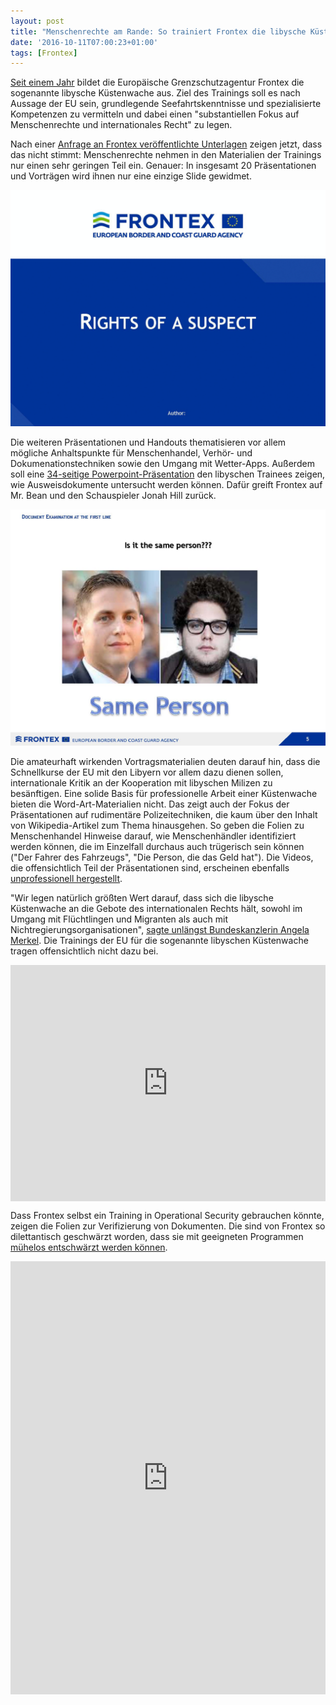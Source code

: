```yaml
---
layout: post
title: "Menschenrechte am Rande: So trainiert Frontex die libysche Küstenwache"
date: '2016-10-11T07:00:23+01:00'
tags: [Frontex]
---
```


<a href="https://www.proasyl.de/news/eu-training-fuer-libysche-kuestenwache-menschenrechte-ueber-bord/">Seit einem Jahr</a> bildet die Europäische Grenzschutzagentur Frontex die sogenannte libysche Küstenwache aus. Ziel des Trainings soll es nach Aussage der EU sein, grundlegende Seefahrtskenntnisse und spezialisierte Kompetenzen zu vermitteln und dabei einen "substantiellen Fokus auf Menschenrechte und internationales Recht" zu legen.

Nach einer <a href="https://www.asktheeu.org/en/request/training_materials#incoming-14581">Anfrage an Frontex veröffentlichte Unterlagen</a> zeigen jetzt, dass das nicht stimmt: Menschenrechte nehmen in den Materialien der Trainings nur einen sehr geringen Teil ein. Genauer: In insgesamt 20 Präsentationen und Vorträgen wird ihnen nur eine einzige Slide gewidmet.

<img src="/img/humanrights.gif">

Die weiteren Präsentationen und Handouts thematisieren vor allem mögliche Anhaltspunkte für Menschenhandel, Verhör- und Dokumenationstechniken sowie den Umgang mit Wetter-Apps. Außerdem soll eine <a href="/img/document_examination.pdf">34-seitige Powerpoint-Präsentation</a> den libyschen Trainees zeigen, wie Ausweisdokumente untersucht werden können. Dafür greift Frontex auf Mr. Bean und den Schauspieler Jonah Hill zurück.

<img src="/img/jonahhill.jpg">

Die amateurhaft wirkenden Vortragsmaterialien deuten darauf hin, dass die Schnellkurse der EU mit den Libyern vor allem dazu dienen sollen, internationale Kritik an der Kooperation mit libyschen Milizen zu besänftigen. Eine solide Basis für professionelle Arbeit einer Küstenwache bieten die Word-Art-Materialien nicht. Das zeigt auch der Fokus der Präsentationen auf rudimentäre Polizeitechniken, die kaum über den Inhalt von Wikipedia-Artikel zum Thema hinausgehen. So geben die Folien zu Menschenhandel Hinweise darauf, wie Menschenhändler identifiziert werden können, die im Einzelfall durchaus auch trügerisch sein können ("Der Fahrer des Fahrzeugs", "Die Person, die das Geld hat"). Die Videos, die offensichtlich Teil der Präsentationen sind, erscheinen ebenfalls <a href="https://youtu.be/iULdZrSgSNI">unprofessionell hergestellt</a>.

"Wir legen natürlich größten Wert darauf, dass sich die libysche Küstenwache an die Gebote des internationalen Rechts hält, sowohl im Umgang mit Flüchtlingen und Migranten als auch mit Nichtregierungsorganisationen", <a href="https://www.welt.de/politik/deutschland/article168025621/Urlaub-im-Heimatland-Merkel-droht-Asylbewerbern-mit-Konsequenzen.html">sagte unlängst Bundeskanzlerin Angela Merkel</a>. Die Trainings der EU für die sogenannte libyschen Küstenwache tragen offensichtlich nicht dazu bei.

<div style="position:relative;height:0;padding-bottom:75.0%"><iframe src="https://www.youtube.com/embed/iULdZrSgSNI?ecver=2" width="480" height="360" frameborder="0" style="position:absolute;width:100%;height:100%;left:0" allowfullscreen></iframe></div>

Dass Frontex selbst ein Training in Operational Security gebrauchen könnte, zeigen die Folien zur Verifizierung von Dokumenten. Die sind von Frontex so dilettantisch geschwärzt worden, dass sie mit geeigneten Programmen <a href="https://cdn.knightlab.com/libs/juxtapose/latest/embed/index.html?uid=e66ee214-acd7-11e7-b263-0edaf8f81e27">mühelos entschwärzt werden können</a>.

<iframe frameborder="0" class="juxtapose" width="100%" height="693" src="https://cdn.knightlab.com/libs/juxtapose/latest/embed/index.html?uid=3cd0bc80-acd9-11e7-b263-0edaf8f81e27"></iframe>
